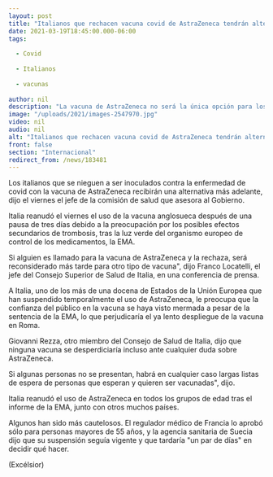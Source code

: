 ```yaml
---
layout: post
title: "Italianos que rechacen vacuna covid de AstraZeneca tendrán alternativas"
date: 2021-03-19T18:45:00.000-06:00
tags:
  
  - Covid
  
  - Italianos
  
  - vacunas
  
author: nil
description: "La vacuna de AstraZeneca no será la única opción para los italianos, informó el gobierno."
image: "/uploads/2021/images-2547970.jpg"
video: nil
audio: nil
alt: "Italianos que rechacen vacuna covid de AstraZeneca tendrán alternativas"
front: false
section: "Internacional"
redirect_from: /news/183481
---
```


Los italianos que se nieguen a ser inoculados contra la enfermedad de covid con la vacuna de AstraZeneca recibirán una alternativa más adelante, dijo el viernes el jefe de la comisión de salud que asesora al Gobierno.

Italia reanudó el viernes el uso de la vacuna anglosueca después de una pausa de tres días debido a la preocupación por los posibles efectos secundarios de trombosis, tras la luz verde del organismo europeo de control de los medicamentos, la EMA.

Si alguien es llamado para la vacuna de AstraZeneca y la rechaza, será reconsiderado más tarde para otro tipo de vacuna", dijo Franco Locatelli, el jefe del Consejo Superior de Salud de Italia, en una conferencia de prensa.

A Italia, uno de los más de una docena de Estados de la Unión Europea que han suspendido temporalmente el uso de AstraZeneca, le preocupa que la confianza del público en la vacuna se haya visto mermada a pesar de la sentencia de la EMA, lo que perjudicaría el ya lento despliegue de la vacuna en Roma.

Giovanni Rezza, otro miembro del Consejo de Salud de Italia, dijo que ninguna vacuna se desperdiciaría incluso ante cualquier duda sobre AstraZeneca.

Si algunas personas no se presentan, habrá en cualquier caso largas listas de espera de personas que esperan y quieren ser vacunadas", dijo.

Italia reanudó el uso de AstraZeneca en todos los grupos de edad tras el informe de la EMA, junto con otros muchos países.

Algunos han sido más cautelosos. El regulador médico de Francia lo aprobó sólo para personas mayores de 55 años, y la agencia sanitaria de Suecia dijo que su suspensión seguía vigente y que tardaría "un par de días" en decidir qué hacer. 

(Excélsior)